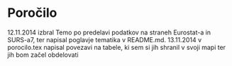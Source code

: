 # Poročilo

12.11.2014 izbral Temo po predelavi podatkov na straneh Eurostat-a in SURS-a7, ter napisal poglavje tematika v README.md.
13.11.2014 v porocilo.tex napisal povezavi na tabele, ki sem si jih shranil v svoji mapi ter jih bom začel obdelovati

